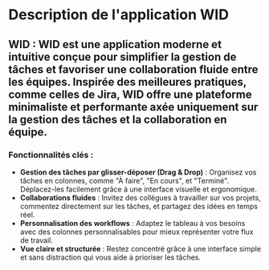 # Description de l'application WID

## **WID** : WID est une application moderne et intuitive conçue pour simplifier la gestion de tâches et favoriser une collaboration fluide entre les équipes. Inspirée des meilleures pratiques, comme celles de Jira, WID offre une plateforme minimaliste et performante axée uniquement sur la gestion des tâches et la collaboration en équipe.  

### **Fonctionnalités clés** :  
- **Gestion des tâches par glisser-déposer (Drag & Drop)** : Organisez vos tâches en colonnes, comme "À faire", "En cours", et "Terminé". Déplacez-les facilement grâce à une interface visuelle et ergonomique.  
- **Collaborations fluides** : Invitez des collègues à travailler sur vos projets, commentez directement sur les tâches, et partagez des idées en temps réel.  
- **Personnalisation des workflows** : Adaptez le tableau à vos besoins avec des colonnes personnalisables pour mieux représenter votre flux de travail.  
- **Vue claire et structurée** : Restez concentré grâce à une interface simple et sans distraction qui vous aide à prioriser les tâches.  
